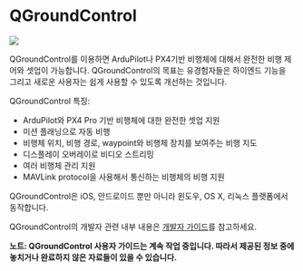 # QGroundControl

![](QuickStart/ConnectedVehicle.jpg)

QGroundControl를 이용하면 ArduPilot나 PX4기반 비행체에 대해서 완전한 비행 제어와 셋업이 가능합니다. QGroundControl의 목표는 유경험자들은 하이엔드 기능을 그리고 새로운 사용자는 쉽게 사용할 수 있도록 개선하는 것입니다.

QGroundControl 특징:

* ArduPilot와 PX4 Pro 기반 비행체에 대한 완전한 셋업 지원
* 미션 플래닝으로 자동 비행
* 비행체 위치, 비행 경로, waypoint와 비행체 장치를 보여주는 비행 지도
* 디스플레이 오버레이로 비디오 스트리밍
* 여러 비행체 관리 지원
* MAVLink protocol을 사용해서 통신하는 비행체의 비행 지원

QGroundControl은 iOS, 안드로이드 뿐만 아니라 윈도우, OS X, 리눅스 플랫폼에서 동작합니다.

QGroundControl의 개발자 관련 내부 내용은 [개발자 가이드](https://donlakeflyer.gitbooks.io/qgroundcontrol-developers-guide/content/)를 참고하세요.

**노트: QGroundControl 사용자 가이드는 계속 작업 중입니다. 따라서 제공된 정보 중에 놓치거나 완료하지 않은 자료들이 있을 수 있습니다.**